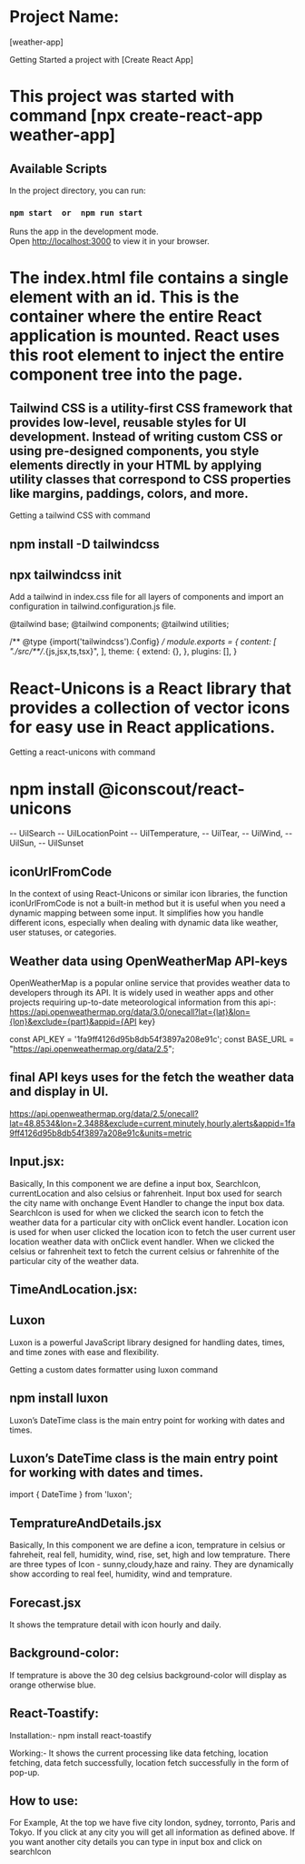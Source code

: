 # Project Name:
[weather-app]

Getting Started a project with [Create React App]
# This project was started with command [npx create-react-app weather-app] 


## Available Scripts
In the project directory, you can run:
### `npm start  or  npm run start`

Runs the app in the development mode.\
Open [http://localhost:3000](http://localhost:3000) to view it in your browser.


<!-- HTML -->
# The index.html file contains a single <div> element with an id. This is the container where the entire React application is mounted. React uses this root element to inject the entire component tree into the page.


<!-- tailwind -->
## Tailwind CSS is a utility-first CSS framework that provides low-level, reusable styles for UI development. Instead of writing custom CSS or using pre-designed components, you style elements directly in your HTML by applying utility classes that correspond to CSS properties like margins, paddings, colors, and more.

Getting a tailwind CSS with command
## npm install -D tailwindcss
## npx tailwindcss init

Add a tailwind in index.css file for all layers of components and import an configuration in tailwind.configuration.js file.
<!-- index.css file -->
@tailwind base;
@tailwind components;
@tailwind utilities;

<!-- tailwind.config.js -->
/** @type {import('tailwindcss').Config} */
module.exports = {
  content: [
    "./src/**/*.{js,jsx,ts,tsx}",
  ],
  theme: {
    extend: {},
  },
  plugins: [],
}


<!-- React-unicons -->
# React-Unicons is a React library that provides a collection of vector icons for easy use in React applications.

Getting a react-unicons with command
# npm install @iconscout/react-unicons
-- UilSearch
-- UilLocationPoint
-- UilTemperature,
-- UilTear,
-- UilWind,
-- UilSun,
-- UilSunset

## iconUrlFromCode
In the context of using React-Unicons or similar icon libraries, the function iconUrlFromCode is not a built-in method but it is useful when you need a dynamic mapping between some input. It simplifies how you handle different icons, especially when dealing with dynamic data like weather, user statuses, or categories.


## Weather data using OpenWeatherMap API-keys
OpenWeatherMap is a popular online service that provides weather data to developers through its API. It is widely used in weather apps and other projects requiring up-to-date meteorological information from this api-: https://api.openweathermap.org/data/3.0/onecall?lat={lat}&lon={lon}&exclude={part}&appid={API key}

const API_KEY = '1fa9ff4126d95b8db54f3897a208e91c';
const BASE_URL = "https://api.openweathermap.org/data/2.5";

## final API keys uses for the fetch the weather data and display in UI.
https://api.openweathermap.org/data/2.5/onecall?lat=48.8534&lon=2.3488&exclude=current,minutely,hourly,alerts&appid=1fa9ff4126d95b8db54f3897a208e91c&units=metric

<!-- define the input -->
## Input.jsx:
Basically, In this component we are define a input box, SearchIcon, currentLocation and also celsius or fahrenheit. 
Input box used for search the city name with onchange Event Handler to change the input box data.
SearchIcon is used for when we  clicked the search icon to fetch the weather data for a particular city with onClick event handler.
Location icon is used for when user clicked the location icon to fetch the user current user location weather data with onClick event handler.
When we clicked the celsius or fahrenheit text to fetch the current celsius or fahrenhite of the particular city of the weather data. 


## TimeAndLocation.jsx:
<!-- Define Time and Location -->
## Luxon
Luxon is a powerful JavaScript library designed for handling dates, times, and time zones with ease and flexibility. 

Getting a custom dates formatter using luxon command
## npm install luxon

Luxon’s DateTime class is the main entry point for working with dates and times.

## Luxon’s DateTime class is the main entry point for working with dates and times.
import { DateTime } from 'luxon';

<!-- Temprature and Details -->
## TempratureAndDetails.jsx
Basically, In this component we are define a icon, temprature in celsius or fahreheit, real fell, humidity, wind, rise, set, high and low temprature.
There are three types of Icon - sunny,cloudy,haze and rainy.
They are dynamically show according to real feel, humidity, wind and temprature.

## Forecast.jsx
<!-- Hourly & Daily Forecast -->
It shows the temprature detail with icon hourly and daily.


## Background-color:
If temprature is above the 30 deg celsius background-color will display as orange otherwise blue.

## React-Toastify:
Installation:-
npm install react-toastify

Working:-
It shows the current processing like data fetching, location fetching, data fetch successfully, location fetch successfully in the form of pop-up.

## How to use:
For Example, At the top we have five city london, sydney, torronto, Paris and Tokyo. 
If you click at any city you will get all information as defined above. 
If you want another city details you can type in input box and click on searchIcon

